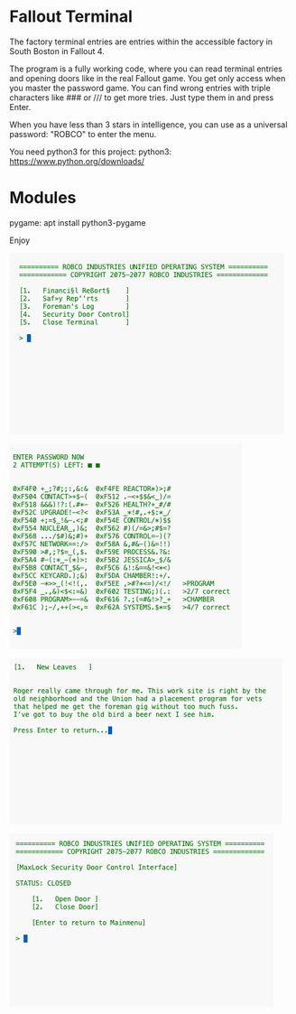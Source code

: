# Fallout Terminal

The factory terminal entries are entries within the accessible factory in South Boston in Fallout 4. 

The program is a fully working code, where you can read terminal entries and opening doors like in the real Fallout game. You get only access when you master the password game. 
You can find wrong entries with triple characters like ### or /// to get more tries. Just type them in and press Enter.

When you have less than 3 stars in intelligence,
you can use as a universal password:
"ROBCO"
to enter the menu.

You need python3 for this project:
python3: https://www.python.org/downloads/

# Modules
pygame: apt install python3-pygame

Enjoy

![Gameplay1][screenshot_menu]

![Gameplay2][screenshot_passwordgame]

![Gameplay3][screenshot_terminal_entry]

![Gameplay4][screenshot_doormenu]

[screenshot_menu]: images/screenshot_menu.png
[screenshot_passwordgame]: images/screenshot_passwordgame.png
[screenshot_terminal_entry]: images/screenshot_terminal_entry.png
[screenshot_doormenu]: images/screenshot_doormenu.png
